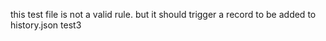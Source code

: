 
this test file is not a valid rule. but it should trigger a record to be added to history.json
test3